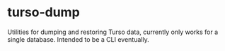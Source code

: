 # turso-dump

Utilities for dumping and restoring Turso data, currently only works for a single database. Intended to be a CLI eventually.
